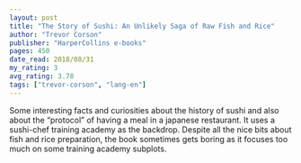 ```yaml
---
layout: post
title: "The Story of Sushi: An Unlikely Saga of Raw Fish and Rice"
author: "Trevor Corson"
publisher: "HarperCollins e-books"
pages: 450
date_read: 2018/08/31
my_rating: 3
avg_rating: 3.78
tags: ["trevor-corson", "lang-en"]
---
```


Some interesting facts and curiosities about the history of sushi and also about the “protocol” of having a meal in a japanese restaurant. It uses a sushi-chef training academy as the backdrop. Despite all the nice bits about fish and rice preparation, the book sometimes gets boring as it focuses too much on some training academy subplots.


